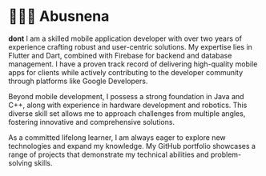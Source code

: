 # 🧑🏻‍💻 Abusnena
 **dont**
I am a skilled mobile application developer with over two years of experience crafting robust and user-centric solutions. My expertise lies in Flutter and Dart, combined with Firebase for backend and database management. I have a proven track record of delivering high-quality mobile apps for clients while actively contributing to the developer community through platforms like Google Developers.

Beyond mobile development, I possess a strong foundation in Java and C++, along with experience in hardware development and robotics. This diverse skill set allows me to approach challenges from multiple angles, fostering innovative and comprehensive solutions.

As a committed lifelong learner, I am always eager to explore new technologies and expand my knowledge. My GitHub portfolio showcases a range of projects that demonstrate my technical abilities and problem-solving skills.

<!---
AbdulrahmanAbusnena/AbdulrahmanAbusnena is a ✨ special ✨ repository because its `README.md` (this file) appears on your GitHub profile.
You can click the Preview link to take a look at your changes.
--->
